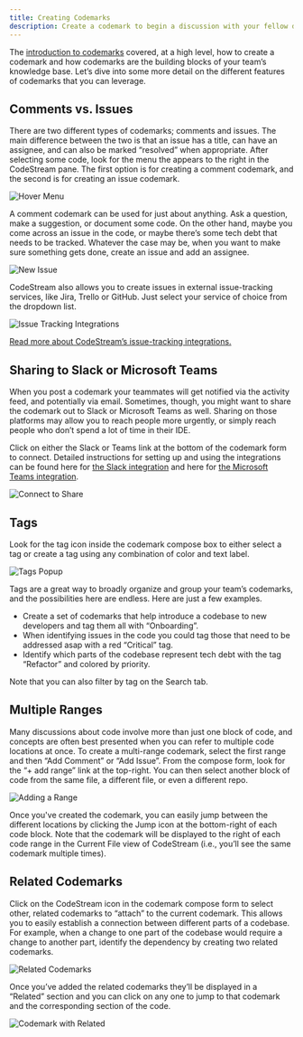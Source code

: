 ```yaml
---
title: Creating Codemarks
description: Create a codemark to begin a discussion with your fellow developers
---
```

The [introduction to
codemarks](https://github.com/TeamCodeStream/CodeStream/wiki/Code-Discussion-with-Codemarks)
covered, at a high level, how to create a codemark and how codemarks are the
building blocks of your team’s knowledge base. Let’s dive into some more detail
on the different features of codemarks that you can leverage.

## Comments vs. Issues

There are two different types of codemarks; comments and issues. The main
difference between the two is that an issue has a title, can have an assignee,
and can also be marked “resolved” when appropriate. After selecting some code,
look for the menu the appears to the right in the CodeStream pane. The first
option is for creating a comment codemark, and the second is for creating an
issue codemark.

![Hover Menu](https://raw.githubusercontent.com/TeamCodeStream/CodeStream/master/images/SpatialHoverComment1.png)

A comment codemark can be used for just about anything. Ask a question, make a
suggestion, or document some code. On the other hand, maybe you come across an
issue in the code, or maybe there’s some tech debt that needs to be tracked.
Whatever the case may be, when you want to make sure something gets done, create
an issue and add an assignee.

![New Issue](https://raw.githubusercontent.com/TeamCodeStream/CodeStream/master/images/NewIssueWithText.png)

CodeStream also allows you to create issues in external issue-tracking services,
like Jira, Trello or GitHub. Just select your service of choice from the
dropdown list.

![Issue Tracking Integrations](https://raw.githubusercontent.com/TeamCodeStream/CodeStream/master/images/IssueTrackingIntegrations.png)

[Read more about CodeStream’s issue-tracking integrations.](https://github.com/TeamCodeStream/CodeStream/wiki/Issue-tracking-Integrations)

## Sharing to Slack or Microsoft Teams

When you post a codemark your teammates will get notified via the activity feed,
and potentially via email. Sometimes, though, you might want to share the
codemark out to Slack or Microsoft Teams as well. Sharing on those platforms may
allow you to reach people more urgently, or simply reach people who don’t spend
a lot of time in their IDE. 

Click on either the Slack or Teams link at the bottom of the codemark form to
connect. Detailed instructions for setting up and using the integrations can be
found here for [the Slack
integration](https://github.com/TeamCodeStream/CodeStream/wiki/Slack-Integration)
and here for [the Microsoft Teams
integration](https://github.com/TeamCodeStream/CodeStream/wiki/Microsoft-Teams-Integration).

![Connect to Share](https://raw.githubusercontent.com/TeamCodeStream/CodeStream/master/images/NewCodemark-NotConnected1.png)

## Tags

Look for the tag icon inside the codemark compose box to either select a tag or
create a tag using any combination of color and text label.

![Tags Popup](https://raw.githubusercontent.com/TeamCodeStream/CodeStream/master/images/TagsPopup.png)

Tags are a great way to broadly organize and group your team’s codemarks, and
the possibilities here are endless. Here are just a few examples.

* Create a set of codemarks that help introduce a codebase to new developers and
  tag them all with “Onboarding”.
* When identifying issues in the code you could tag those that need to be
  addressed asap with a red “Critical” tag.
* Identify which parts of the codebase represent tech debt with the tag
  “Refactor” and colored by priority.

Note that you can also filter by tag on the Search tab.

## Multiple Ranges

Many discussions about code involve more than just one block of code, and
concepts are often best presented when you can refer to multiple code locations
at once. To create a multi-range codemark, select the first range and then “Add
Comment” or “Add Issue”. From the compose form, look for the “+ add range” link
at the top-right. You can then select another block of code from the same file,
a different file, or even a different repo.

![Adding a Range](https://raw.githubusercontent.com/TeamCodeStream/CodeStream/master/images/animated/MultipleRanges.gif)

Once you've created the codemark, you can easily jump between the different
locations by clicking the Jump icon at the bottom-right of each code block. Note
that the codemark will be displayed to the right of each code range in the
Current File view of CodeStream (i.e., you’ll see the same codemark multiple
times).

## Related Codemarks

Click on the CodeStream icon in the codemark compose form to select other,
related codemarks to “attach” to the current codemark. This allows you to easily
establish a connection between different parts of a codebase. For example, when
a change to one part of the codebase would require a change to another part,
identify the dependency by creating two related codemarks.

![Related Codemarks](https://raw.githubusercontent.com/TeamCodeStream/CodeStream/master/images/AddCodelink.png)

Once you’ve added the related codemarks they’ll be displayed in a “Related”
section and you can click on any one to jump to that codemark and the
corresponding section of the code.

![Codemark with Related](https://raw.githubusercontent.com/TeamCodeStream/CodeStream/master/images/CodemarkWithRelated.png)
